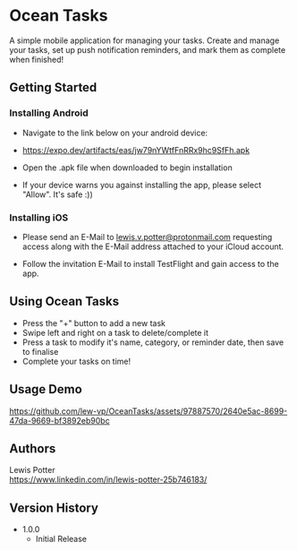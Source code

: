 # Ocean Tasks

A simple mobile application for managing your tasks. Create and manage your tasks, set up push notification reminders, and mark them as complete when finished!

## Getting Started

### Installing Android

* Navigate to the link below on your android device:

* https://expo.dev/artifacts/eas/jw79nYWtfFnRRx9hc9SfFh.apk

* Open the .apk file when downloaded to begin installation
  
* If your device warns you against installing the app, please select "Allow". It's safe :))

### Installing iOS

* Please send an E-Mail to lewis.v.potter@protonmail.com requesting access along with the
  E-Mail address attached to your iCloud account.
  
* Follow the invitation E-Mail to install TestFlight and gain access to the app.


## Using Ocean Tasks

* Press the "+" button to add a new task
* Swipe left and right on a task to delete/complete it
* Press a task to modify it's name, category, or reminder date, then save to finalise
* Complete your tasks on time!

## Usage Demo

https://github.com/lew-vp/OceanTasks/assets/97887570/2640e5ac-8699-47da-9669-bf3892eb90bc


## Authors

Lewis Potter  
https://www.linkedin.com/in/lewis-potter-25b746183/

## Version History

* 1.0.0
    * Initial Release
